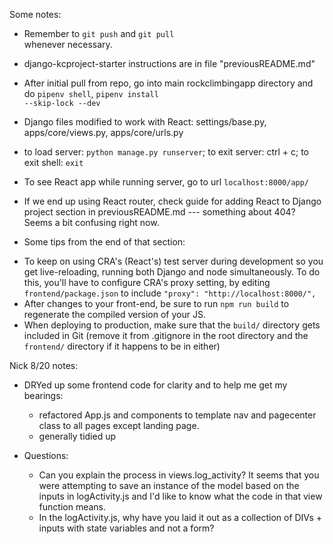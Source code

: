 Some notes:

- Remember to <code>git push</code> and <code>git pull </code>whenever necessary.

- django-kcproject-starter instructions are in file "previousREADME.md"

- After initial pull from repo, go into main rockclimbingapp directory and do <code>pipenv shell</code>, <code>pipenv install --skip-lock --dev</code>

- Django files modified to work with React: settings/base.py, apps/core/views.py, apps/core/urls.py

- to load server: <code>python manage.py runserver</code>; to exit server: ctrl + c; to exit shell: <code>exit</code>

- To see React app while running server, go to url `localhost:8000/app/`

- If we end up using React router, check guide for adding React to Django project section in previousREADME.md --- something about 404? Seems a bit confusing right now.

- Some tips from the end of that section: 
* To keep on using CRA's (React's) test server during development so you get
  live-reloading, running both Django and node simultaneously. To do this,
  you'll have to configure CRA's proxy setting, by editing
  `frontend/package.json` to include `"proxy": "http://localhost:8000/",` 
* After changes to your front-end, be sure to run `npm run build` to regenerate
  the compiled version of your JS.
* When deploying to production, make sure that the `build/` directory gets
  included in Git (remove it from .gitignore in the root directory and the
  `frontend/` directory if it happens to be in either)

Nick 8/20 notes:
- DRYed up some frontend code for clarity and to help me get my bearings:
  - refactored App.js and components to template nav and pagecenter class to all pages except landing page.
  - generally tidied up

- Questions:
  - Can you explain the process in views.log_activity? It seems that you were attempting to save an instance of the model based on the inputs in logActivity.js and I'd like to know what the code in that view function means.
  - In the logActivity.js, why have you laid it out as a collection of DIVs + inputs with state variables and not a form?


